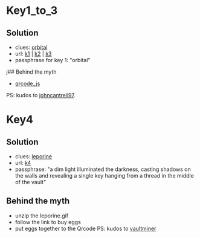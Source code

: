 # Key1_to_3
## Solution
- clues: [orbital](https://imgur.com/a/6rNmz7T)
- url: [k1](https://satoshistreasure.xyz/k1) | [k2](https://satoshistreasure.xyz/k2) | [k3](https://satoshistreasure.xyz/k3)
- passphrase for key 1: "orbital"

j## Behind the myth
- [qrcode_js](https://github.com/hupengbuaa/satoshitreasurehunt/blob/master/key1_qrcode.js)

PS: kudos to [johncantrell97](https://gist.github.com/johncantrell97/bbab69bbde03d22eb8323fd94cd46db0).

# Key4
## Solution
- clues: [leporine](https://satoshistreasure.xyz/images/leporine.gif) 
- url: [k4](https://satoshistreasure.xyz/6WskbAMc8U6m3B68DdHL2QQ822odpPG)
- passphrase: "a dim light illuminated the darkness, casting shadows on the walls and revealing a single key hanging from a thread in the middle of the vault"

## Behind the myth
- unzip the leporine.gif
- follow the link to buy eggs
- put eggs together to the Qrcode
PS: kudos to [vaultminer](https://www.reddit.com/user/vaultminer)
